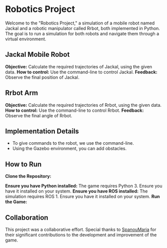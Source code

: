 # Robotics Project

Welcome to the "Robotics Project," a simulation of a mobile robot named Jackal and a robotic manipulator called Rrbot, both implemented in Python. The goal is to run a simulation for both robots and navigate them through a virtual environment.


## Jackal Mobile Robot
**Objective:** Calculate the required trajectories of Jackal, using the given data.
**How to control:** Use the command-line to control Jackal.
**Feedback:** Observe the final position of Jackal.

## Rrbot Arm
**Objective:** Calculate the required trajectories of Rrbot, using the given data.
**How to control:** Use the command-line to control Rrbot.
**Feedback:** Observe the final angle of Rrbot.


## Implementation Details
- To give commands to the robot, we use the command-line.
- Using the Gazebo environment, you can add obstacles.


## How to Run
**Clone the Repository:**
    
**Ensure you have Python installed:** The game requires Python 3. Ensure you have it installed on your system.
**Ensure you have ROS installed:** The simulation requires ROS 1. Ensure you have it installed on your system.
**Run the Game:**


## Collaboration
This project was a collaborative effort. Special thanks to [SpanouMaria](https://github.com/SpanouMaria) for their significant contributions to the development and improvement of the game.
